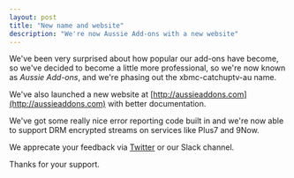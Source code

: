 ```yaml
---
layout: post
title: "New name and website"
description: "We're now Aussie Add-ons with a new website"
---
```


We've been very surprised about how popular our add-ons have become, so we've
decided to become a little more professional, so we're now known as *Aussie
Add-ons*, and we're phasing out the xbmc-catchuptv-au name.

We've also launched a new website at [http://aussieaddons.com](http://aussieaddons.com)
with better documentation.

We've got some really nice error reporting code built in and we're now able
to support DRM encrypted streams on services like Plus7 and 9Now.

We apprecate your feedback via [Twitter](https://twitter.com/aussieaddons) or
our Slack channel.

Thanks for your support.
